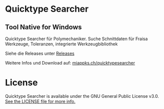 # Quicktype Searcher
## Tool Native for Windows
Quicktype Searcher für Polymechaniker. Suche Schnittdaten für Fraisa Werkzeuge, Toleranzen, integrierte Werkzeugbibliothek

Siehe die Releases unter [Releases](https://github.com/miappks/Quicktype-Searcher/releases)

Weitere Infos und Download auf: [miappks.ch/quicktypesearcher](https://www.miappks.ch/quicktypesearcher)

License
=======

Quicktype Searcher is available under the GNU General Public License v3.0. [See the LICENSE file for more info.](https://github.com/miappks/Quicktype-Searcher/blob/main/LICENSE)
